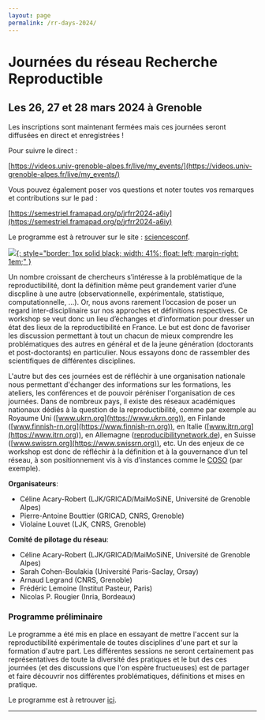 ```yaml
---
layout: page
permalink: /rr-days-2024/
---
```



# Journées du réseau Recherche Reproductible
## Les 26, 27 et 28 mars 2024 à Grenoble

Les inscriptions sont maintenant fermées mais ces journées seront diffusées en direct et enregistrées !

Pour suivre le direct : 

[https://videos.univ-grenoble-alpes.fr/live/my_events/](https://videos.univ-grenoble-alpes.fr/live/my_events/)

Vous pouvez également poser vos questions et noter toutes vos remarques et contributions sur le pad :

[https://semestriel.framapad.org/p/jrfrr2024-a6iy](https://semestriel.framapad.org/p/jrfrr2024-a6iy)

Le programme est à retrouver sur le site :
[sciencesconf](https://jrfrr-2024.sciencesconf.org/).


[![](../assets/images/recherche-reproductible-affiche-2024.png){: style="border: 1px solid black; width: 41%; float: left; margin-right: 1em;" }](../assets/images/recherche-reproductible-affiche-2024.pdf)

Un nombre croissant de chercheurs s’intéresse à la problématique de la
reproductibilité, dont la définition même peut grandement varier d’une
discpline à une autre (observationnelle, expérimentale, statistique,
computationnelle, …). Or, nous avons rarement l’occasion de poser un
regard inter-disciplinaire sur nos approches et définitions
respectives. Ce workshop se veut donc un lieu d’échanges et
d’information pour dresser un état des lieux de la
reproductibilité en France. Le but est donc de favoriser les discussion permettant à tout un chacun de mieux comprendre
les problématiques des autres en général et de la jeune génération
(doctorants et post-doctorants) en particulier. Nous essayons donc de
rassembler des scientifiques de différentes disciplines.

L'autre but des ces journées est de réfléchir à une organisation
nationale nous permettant d'échanger des informations sur les
formations, les ateliers, les conférences et de pouvoir péréniser
l'organisation de ces journées.  Dans de nombreux pays, il existe des
réseaux académiques nationaux dédiés à la question de la
reproductibilité, comme par exemple au Royaume Uni
([www.ukrn.org](https://www.ukrn.org)), en Finlande
([www.finnish-rn.org](https://www.finnish-rn.org)), en Italie
([www.itrn.org](https://www.itrn.org)), en Allemagne
([reproducibilitynetwork.de](https://reproducibilitynetwork.de)), en
Suisse ([www.swissrn.org](https://www.swissrn.org)), etc. Un
des enjeux de ce workshop est donc de réfléchir à la définition et à
la gouvernance d’un tel réseau, à son positionnement vis à vis
d’instances comme le [COSO](https://www.ouvrirlascience.fr/comite-fr/)
(par exemple).

**Organisateurs**:  
* Céline Acary-Robert (LJK/GRICAD/MaiMoSiNE, Université de Grenoble Alpes)
* Pierre-Antoine Bouttier (GRICAD, CNRS, Grenoble)
* Violaine Louvet (LJK, CNRS, Grenoble)

**Comité de pilotage du réseau**:  
* Céline Acary-Robert (LJK/GRICAD/MaiMoSiNE, Université de Grenoble Alpes)
* Sarah Cohen-Boulakia (Université Paris-Saclay, Orsay)
* Arnaud Legrand (CNRS, Grenoble)
* Frédéric Lemoine (Institut Pasteur, Paris)
* Nicolas P. Rougier (Inria, Bordeaux)

### Programme préliminaire

Le programme a été mis en place en essayant de mettre l'accent sur la reproductibilité expérimentale de toutes disciplines d'une part et sur la formation d'autre part. Les différentes sessions ne seront certainement pas représentatives
de toute la diversité des pratiques et le but des ces journées (et
des discussions que l'on espère fructueuses) est de partager et faire
découvrir nos différentes problématiques, définitions et mises en pratique.

Le programme est à retrouver [ici](https://jrfrr-2024.sciencesconf.org/resource/page/id/1).

---

